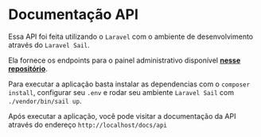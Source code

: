 # Documentação API

Essa API foi feita utilizando o `Laravel` com o ambiente de desenvolvimento através do `Laravel Sail`.

Ela fornece os endpoints para o painel administrativo disponível [**nesse repositório**](https://github.com/lucasvmds/testedc-admin).

Para executar a aplicação basta instalar as dependencias com o `composer install`, configurar seu `.env` e rodar seu ambiente `Laravel Sail` com `./vendor/bin/sail up`.

Após executar a aplicação, você pode visitar a documentação da API através do endereço `http://localhost/docs/api`